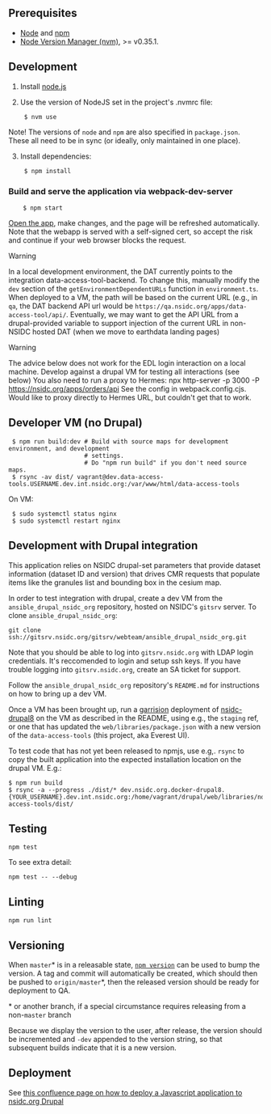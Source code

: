 ## Prerequisites

* [Node](http://nodejs.org/) and [npm](https://www.npmjs.org/)
* [Node Version Manager (nvm)](https://github.com/nvm-sh/nvm), >= v0.35.1.

## Development

1. Install [node.js](http://nodejs.org/)
2. Use the version of NodeJS set in the project's .nvmrc file:

        $ nvm use

Note! The versions of `node` and `npm` are also specified in `package.json`.
These all need to be in sync (or ideally, only maintained in one place).

3. Install dependencies:

        $ npm install

### Build and serve the application via webpack-dev-server

        $ npm start

[Open the app](https://localhost:8080/), make changes, and the page will be
refreshed automatically. Note that the webapp is served with a self-signed cert,
so accept the risk and continue if your web browser blocks the request.

> [!WARNING]
> In a local development environment, the DAT currently points to the
> integration data-access-tool-backend. To change this, manually modify the
> `dev` section of the `getEnvironmentDependentURLs` function in
> `environment.ts`. When deployed to a VM, the path will be based on the current
> URL (e.g., in `qa`, the DAT backend API url would be
> `https://qa.nsidc.org/apps/data-access-tool/api/`. Eventually, we may want to
> get the API URL from a drupal-provided variable to support injection of the
> current URL in non-NSIDC hosted DAT (when we move to earthdata landing pages)

> [!WARNING]
> The advice below does not work for the EDL login interaction on a local
> machine. Develop against a drupal VM for testing all interactions (see below)
You also need to run a proxy to Hermes: npx http-server -p 3000 -P https://nsidc.org/apps/orders/api
See the config in webpack.config.cjs. Would like to proxy directly to Hermes URL, but couldn't get that to work.

## Developer VM (no Drupal)

     $ npm run build:dev # Build with source maps for development environment, and development
                         # settings.
                         # Do "npm run build" if you don't need source maps.
     $ rsync -av dist/ vagrant@dev.data-access-tools.USERNAME.dev.int.nsidc.org:/var/www/html/data-access-tools

On VM:

     $ sudo systemctl status nginx
     $ sudo systemctl restart nginx


## Development with Drupal integration

This application relies on NSIDC drupal-set parameters that provide dataset
information (dataset ID and version) that drives CMR requests that populate
items like the granules list and bounding box in the cesium map.

In order to test integration with drupal, create a dev VM from the
`ansible_drupal_nsidc_org` repository, hosted on NSIDC's `gitsrv` server. To
clone `ansible_drupal_nsidc_org`:

```
git clone ssh://gitsrv.nsidc.org/gitsrv/webteam/ansible_drupal_nsidc_org.git
```

Note that you should be able to log into `gitsrv.nsidc.org` with LDAP login
credentials. It's reccomended to login and setup ssh keys. If you have trouble
logging into `gitsrv.nsidc.org`, create an SA ticket for support.

Follow the `ansible_drupal_nsidc_org` repository's `README.md` for instructions
on how to bring up a dev VM.

Once a VM has been brought up, run a
[garrision](https://bitbucket.org/nsidc/garrison) deployment of
[nsidc-drupal8](https://bitbucket.org/nsidc/nsidc-drupal8/) on the VM as
described in the README, using e.g., the `staging` ref, or one that has updated
the `web/libraries/package.json` with a new version of the `data-access-tools`
(this project, aka Everest UI).

To test code that has not yet been released to npmjs, use e.g,. `rsync` to copy
the built application into the expected installation location on the drupal VM. E.g.:

```
$ npm run build
$ rsync -a --progress ./dist/* dev.nsidc.org.docker-drupal8.{YOUR_USERNAME}.dev.int.nsidc.org:/home/vagrant/drupal/web/libraries/node_modules/@nsidc/data-access-tools/dist/
```


## Testing

    npm test

To see extra detail:

    npm test -- --debug

## Linting

    npm run lint

## Versioning

When `master`\* is in a releasable state, [`npm
version`](https://docs.npmjs.com/cli/version) can be used to bump the version. A
tag and commit will automatically be created, which should then be pushed to
`origin/master`\*, then the released version should be ready for deployment to
QA.

\* or another branch, if a special circumstance requires releasing from a
non-`master` branch

Because we display the version to the user, after release, the version should be
incremented and `-dev` appended to the version string, so that subsequent builds
indicate that it is a new version.

## Deployment


See [this confluence page on how to deploy a Javascript application to nsidc.org
Drupal](https://nsidc.atlassian.net/wiki/spaces/PROG/pages/50364633/How+to+deploy+a+Javascript+application+into+nsidc.org+Drupal)
